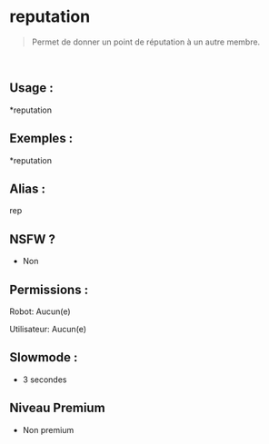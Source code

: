 # reputation

> Permet de donner un point de réputation à un autre membre.

<br>

## Usage :

*reputation

## Exemples :

*reputation

## Alias :

rep

## NSFW ?

- Non

## Permissions :

Robot: Aucun(e)
<br>

Utilisateur: Aucun(e)

## Slowmode :

- 3 secondes

## Niveau Premium

- Non premium